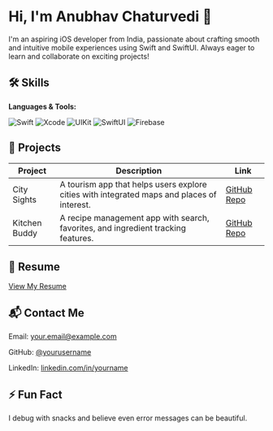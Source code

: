 
</head>
<body>
  <h1>Hi, I'm Anubhav Chaturvedi 👋</h1>
  <p>I'm an aspiring iOS developer from India, passionate about crafting smooth and intuitive mobile experiences using Swift and SwiftUI. Always eager to learn and collaborate on exciting projects!</p>

  <div class="section">
    <h2>🛠️ Skills</h2>
    <div class="skills">
      <p><strong>Languages & Tools:</strong></p>
      <img src="https://img.shields.io/badge/Swift-F05138?style=for-the-badge&logo=swift&logoColor=white" alt="Swift">
      <img src="https://img.shields.io/badge/Xcode-147EFB?style=for-the-badge&logo=xcode&logoColor=white" alt="Xcode">
      <img src="https://img.shields.io/badge/UIKit-000000?style=for-the-badge&logo=apple&logoColor=white" alt="UIKit">
      <img src="https://img.shields.io/badge/SwiftUI-5E5E5E?style=for-the-badge&logo=apple&logoColor=white" alt="SwiftUI">
      <img src="https://img.shields.io/badge/Firebase-FFCA28?style=for-the-badge&logo=firebase&logoColor=black" alt="Firebase">
    </div>
  </div>

  <div class="section">
    <h2>📱 Projects</h2>
    <table>
      <thead>
        <tr>
          <th>Project</th>
          <th>Description</th>
          <th>Link</th>
        </tr>
      </thead>
      <tbody>
        <tr>
          <td>City Sights</td>
          <td>A tourism app that helps users explore cities with integrated maps and places of interest.</td>
          <td><a href="https://github.com/yourusername/city-sights" target="_blank">GitHub Repo</a></td>
        </tr>
        <tr>
          <td>Kitchen Buddy</td>
          <td>A recipe management app with search, favorites, and ingredient tracking features.</td>
          <td><a href="https://github.com/yourusername/kitchen-buddy" target="_blank">GitHub Repo</a></td>
        </tr>
      </tbody>
    </table>
  </div>

  <div class="section">
    <h2>📄 Resume</h2>
    <p><a href="https://your-link.com/resume.pdf" target="_blank">View My Resume</a></p>
  </div>

  <div class="section">
    <h2>📬 Contact Me</h2>
    <p>Email: <a href="mailto:your.email@example.com">your.email@example.com</a></p>
    <p>GitHub: <a href="https://github.com/yourusername" target="_blank">@yourusername</a></p>
    <p>LinkedIn: <a href="https://linkedin.com/in/yourname" target="_blank">linkedin.com/in/yourname</a></p>
  </div>

  <div class="section">
    <h2>⚡ Fun Fact</h2>
    <p>I debug with snacks and believe even error messages can be beautiful.</p>
  </div>
</body>
</html>
